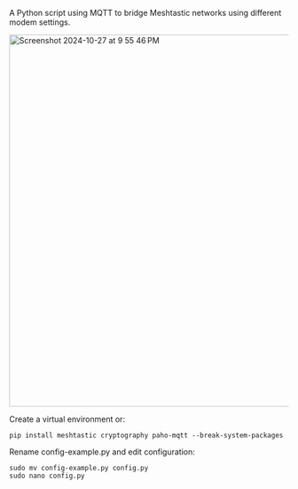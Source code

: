 A Python script using MQTT to bridge Meshtastic networks using different modem settings.

<img width="672" alt="Screenshot 2024-10-27 at 9 55 46 PM" src="https://github.com/user-attachments/assets/a005a124-b0b6-41e4-a848-8c265156a293">

Create a virtual environment or:
```
pip install meshtastic cryptography paho-mqtt --break-system-packages
```

Rename config-example.py and edit configuration:
```
sudo mv config-example.py config.py
sudo nano config.py
```
